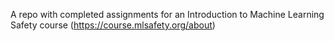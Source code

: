 A repo with completed assignments for an Introduction to Machine Learning Safety course (https://course.mlsafety.org/about)
